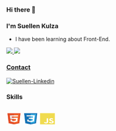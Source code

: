 ### Hi there 👋

### I'm Suellen Kulza

- I have been learning about Front-End.

 <div>
  <a href="https://github.com/suellenkulza">
  <img height="180em" src="https://github-readme-stats.vercel.app/api?username=suellenkulza&show_icons=true&theme=dark&include_all_commits=true&count_private=true"/>
  <img height="180em" src="https://github-readme-stats.vercel.app/api/top-langs/?username=suellenkulza&layout=compact&langs_count=7&theme=dark"/>
 </div>
  
  ### Contact
 <a href="https://www.linkedin.com/in/suellenkulza" target="_blank">
 <img align="center" alt="Suellen-Linkedin" height="30" width="40" src="https://cdn.jsdelivr.net/gh/devicons/devicon/icons/linkedin/linkedin-original.svg" style="max-width: 100%;">
 </a>

   ### Skills
 <div style="display: inline_block"><br>
  <img align="center" alt="Suellen-HTML" height="30" width="40" src="https://raw.githubusercontent.com/devicons/devicon/master/icons/html5/html5-original.svg">
  <img align="center" alt="Suellen-CSS" height="30" width="40" src="https://raw.githubusercontent.com/devicons/devicon/master/icons/css3/css3-original.svg"> 
  <img align="center" alt="Suellen-Js" height="30" width="40" src="https://raw.githubusercontent.com/devicons/devicon/master/icons/javascript/javascript-plain.svg">
</div>
